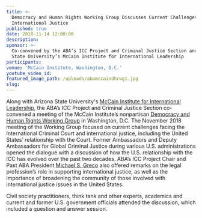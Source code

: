 ```yaml
---
title: >-
  Democracy and Human Rights Working Group Discusses Current Challenges in
  International Justice
published: true
date: 2018-11-14 12:00:00
description:
sponsor: >-
  Co-convened by the ABA’s ICC Project and Criminal Justice Section and Arizona
  State University’s McCain Institute for International Leadership
participants:
venue: 'McCain Institute, Washington, D.C.'
youtube_video_id:
featured_image_path: /uploads/abamccaindhrwg1.jpg
slug:
---
```


Along with Arizona State University's&nbsp;[McCain Institute for International Leadership](https://www.mccaininstitute.org/), the ABA’s ICC Project and Criminal Justice Section co-convened a meeting of the McCain Institute’s nonpartisan [Democracy and Human Rights Working Group](https://www.mccaininstitute.org/human-rights-democracy-mission/) in Washington, D.C. The November 2018 meeting of the Working Group focused on current challenges facing the International Criminal Court and international justice, including the United States’ relationship with the Court. Former Ambassadors and Deputy Ambassadors for Global Criminal Justice during various U.S. administrations opened the dialogue with a discussion of how the U.S. relationship with the ICC has evolved over the past two decades. ABA’s ICC Project Chair and Past ABA President [Michael S. Greco](https://www.aba-icc.org/board-of-advisors/michael-s-greco/) also offered remarks on the legal profession’s role in supporting international justice, as well as the importance of broadening the community of those involved with international justice issues in the United States.

Civil society practitioners, think tank and other experts, academics and current and former U.S. government officials attended the discussion, which included a question and answer session. &nbsp;